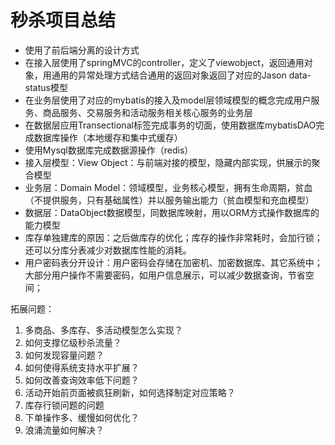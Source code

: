 # 秒杀项目总结

- 使用了前后端分离的设计方式
- 在接入层使用了springMVC的controller，定义了viewobject，返回通用对象，用通用的异常处理方式结合通用的返回对象返回了对应的Jason data-status模型
- 在业务层使用了对应的mybatis的接入及model层领域模型的概念完成用户服务、商品服务、交易服务和活动服务相关核心服务的业务层
- 在数据层应用Transectional标签完成事务的切面，使用数据库mybatisDAO完成数据库操作（本地缓存和集中式缓存）
- 使用Mysql数据库完成数据源操作（redis）
- 接入层模型：View Object：与前端对接的模型，隐藏内部实现，供展示的聚合模型
- 业务层：Domain Model：领域模型，业务核心模型，拥有生命周期，贫血（不提供服务，只有基础属性）并以服务输出能力（贫血模型和充血模型）
- 数据层：DataObject数据模型，同数据库映射，用以ORM方式操作数据库的能力模型
- 库存单独建库的原因：之后做库存的优化；库存的操作非常耗时，会加行锁；还可以分库分表减少对数据库性能的消耗。
- 用户密码表分开设计：用户密码会存储在加密机、加密数据库、其它系统中；大部分用户操作不需要密码，如用户信息展示，可以减少数据查询，节省空间；

拓展问题：

1. 多商品、多库存、多活动模型怎么实现？
2. 如何支撑亿级秒杀流量？
3.  如何发现容量问题？
4. 如何使得系统支持水平扩展？
5. 如何改善查询效率低下问题？
6. 活动开始前页面被疯狂刷新，如何选择制定对应策略？
7. 库存行锁问题的问题
8. 下单操作多、缓慢如何优化？
9. 浪涌流量如何解决？